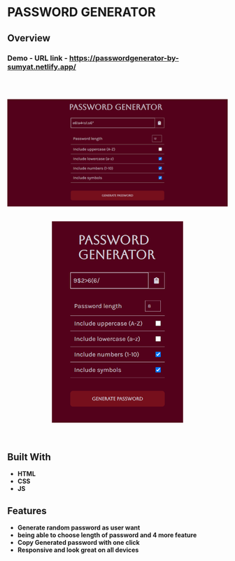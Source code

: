 # PASSWORD GENERATOR

## Overview

  <h3>   Demo - URL link -
    <a href="https://passwordgenerator-by-sumyat.netlify.app/">
   https://passwordgenerator-by-sumyat.netlify.app/
    </a>
  </h3>

<br/>
<br/>

![](Demo/large-screen.png)
<br/>
<br/>

<div align="center">
<img src="Demo/small-screen.png" width="300">
</div>

<br/>
<br/>

## Built With

- **HTML**
- **CSS**
- **JS**

## Features

- **Generate random password as user want**
- **being able to choose length of password and 4 more feature**
- **Copy Generated password with one click**
- **Responsive and look great on all devices**

